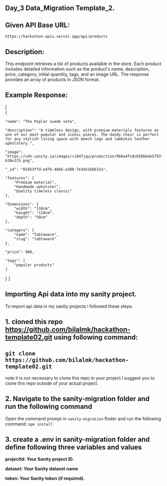 ## Day_3 Data_Migration Template_2.

## Given API Base URL:

``https://hackathon-apis.vercel.app/api/products``

## Description:

This endpoint retrieves a list of products available in the store. Each product includes detailed information such as the product's name, description, price, category, initial quantity, tags, and an image URL. The response provides an array of products in JSON format.

## Example Response:

[  
  {

    "name": "The Poplar suede sofa",
    
    "description": "A timeless design, with premium materials features as one of our most popular and iconic pieces. The dandy chair is perfect for any stylish living space with beech legs and lambskin leather upholstery.",
    
    "image": "https://cdn.sanity.io/images/ri847jqu/production/9b6a4fc8c65bbb4e5793fb0e1116b510d73dc9e8-630x375.png",
    
    "_id": "65453ffd-e476-4b6b-a388-7e3de1bb632a",
    
    "features": [
        "Premium material",
        "Handmade upholster",
        "Quality timeless classic"
    ],
    
    "dimensions": {
        "width": "110cm",
        "height": "110cm",
        "depth": "50cm"
    },
    
    "category": {
        "name": "Tableware",
        "slug": "tableware"
    },
   
    "price": 980,
    
    "tags": [
        "popular products"    
    ] 
  }
]


## Importing Api data into my sanity project.

To import api data in my sanity projects i followed these steps.

## 1. cloned this repo https://github.com/bilalmk/hackathon-template02.git using following command:

## ``git clone https://github.com/bilalmk/hackathon-template02.git``

note it is not necessary to clone this repo in your project.I suggest you to clone
this repo outside of your actual project.

## 2. Navigate to the sanity-migration folder and run the following command

Open the command prompt in ``sanity-migration`` floder and run the following command:
 ``npm install``

## 3. create a .env in sanity-migration folder and define following three variables and values

__projectId: Your Sanity project ID.__

__dataset: Your Sanity dataset name__

__token: Your Sanity token (if required).__
